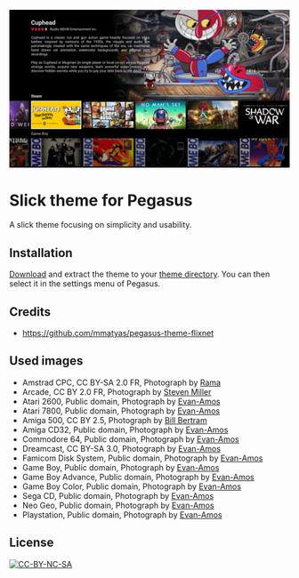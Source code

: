 ![](.meta/screenshot.jpg)

# Slick theme for Pegasus

A slick theme focusing on simplicity and usability.

## Installation

[Download](https://github.com/buzz/pegasus-theme-slick/archive/master.zip) and
extract the theme to your [theme
directory](http://pegasus-frontend.org/docs/user-guide/installing-themes). You
can then select it in the settings menu of Pegasus.

## Credits

- https://github.com/mmatyas/pegasus-theme-flixnet

## Used images

- Amstrad CPC, CC BY-SA 2.0 FR, Photograph by [Rama](https://commons.wikimedia.org/wiki/File:Amstrad_CPC_464-IMG_4849.JPG)
- Arcade, CC BY 2.0 FR, Photograph by [Steven Miller](https://www.flickr.com/photos/aloha75/4906597504/)
- Atari 2600, Public domain, Photograph by [Evan-Amos](https://commons.wikimedia.org/wiki/File:Atari-2600-Wood-4Sw-Set.png)
- Atari 7800, Public domain, Photograph by [Evan-Amos](https://commons.wikimedia.org/wiki/File:Atari-7800-wControl-Pad-L.jpg)
- Amiga 500, CC BY 2.5, Photograph by [Bill Bertram](https://commons.wikimedia.org/wiki/File:Leander_Amiga500.jpg)
- Amiga CD32, Public domain, Photograph by [Evan-Amos](https://commons.wikimedia.org/wiki/File:Amiga-CD32-wController-L.jpg)
- Commodore 64, Public domain, Photograph by [Evan-Amos](https://commons.wikimedia.org/wiki/File:Commodore-64-Computer-FL.jpg)
- Dreamcast, CC BY-SA 3.0, Photograph by [Evan-Amos](https://commons.wikimedia.org/wiki/File:Dreamcast-Console-Set.png)
- Famicom Disk System, Public domain, Photograph by [Evan-Amos](https://commons.wikimedia.org/wiki/File:Nintendo-Famicom-Disk-System.jpg)
- Game Boy, Public domain, Photograph by [Evan-Amos](https://commons.wikimedia.org/wiki/File:Game-Boy-FL.jpg)
- Game Boy Advance, Public domain, Photograph by [Evan-Amos](https://commons.wikimedia.org/wiki/File:Nintendo-Game-Boy-Advance-Milky-Blue-FL.png)
- Game Boy Color, Public domain, Photograph by [Evan-Amos](https://commons.wikimedia.org/wiki/File:Nintendo-Game-Boy-Color-FL.png)
- Sega CD, Public domain, Photograph by [Evan-Amos](https://commons.wikimedia.org/wiki/File:Sega-CD-Model1-Set.jpg)
- Neo Geo, Public domain, Photograph by [Evan-Amos](https://commons.wikimedia.org/wiki/File:Neo-Geo-AES-FL.png)
- Playstation, Public domain, Photograph by [Evan-Amos](https://commons.wikimedia.org/wiki/File:PlayStation-SCPH-1000-with-Controller.jpg)

## License

[![CC-BY-NC-SA](https://i.creativecommons.org/l/by-nc-sa/4.0/88x31.png)](http://creativecommons.org/licenses/by-nc-sa/4.0/)
